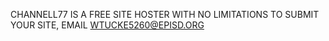 CHANNELL77 IS A FREE SITE HOSTER WITH NO LIMITATIONS
TO SUBMIT YOUR SITE, EMAIL WTUCKE5260@EPISD.ORG
